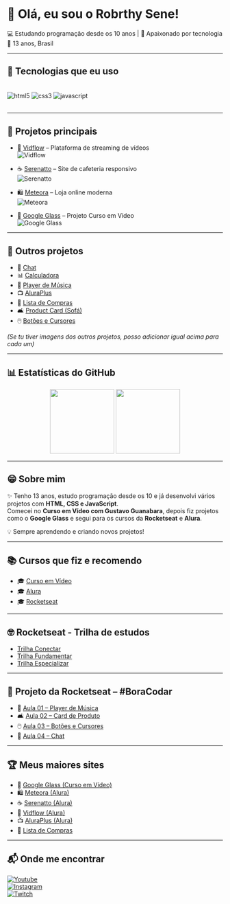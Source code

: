 # 👋 Olá, eu sou o Robrthy Sene!

💻 Estudando programação desde os 10 anos | 🚀 Apaixonado por tecnologia  
📍 13 anos, Brasil  

---

## 🚀 Tecnologias que eu uso
<div style="display: inline_block"><br>
  <img align="center" alt="html5" src="https://img.shields.io/badge/HTML5-E34F26?style=for-the-badge&logo=html5&logoColor=white"/>
  <img align="center" alt="css3" src="https://img.shields.io/badge/CSS3-1572B6?style=for-the-badge&logo=css3&logoColor=white"/>
  <img align="center" alt="javascript" src="https://img.shields.io/badge/JavaScript-F7DF1E?style=for-the-badge&logo=javascript&logoColor=black"/>
</div><br>

---

## 📌 Projetos principais

- 🎥 [Vidflow](https://robrthy.github.io/Vidflow/) – Plataforma de streaming de vídeos  
  ![Vidflow](https://raw.githubusercontent.com/robrthy/Vidflow/main/preview.png)  

- ☕ [Serenatto](https://robrthy.github.io/Serenatto/) – Site de cafeteria responsivo  
  ![Serenatto](https://raw.githubusercontent.com/robrthy/Serenatto/main/preview.png)  

- 🛍️ [Meteora](https://robrthy.github.io/Meteora/) – Loja online moderna  
  ![Meteora](https://raw.githubusercontent.com/robrthy/Meteora/main/preview.png)  

- 🤖 [Google Glass](https://robrthy.github.io/google-Glass/) – Projeto Curso em Vídeo  
  ![Google Glass](https://raw.githubusercontent.com/robrthy/google-Glass/main/preview.png)  

---

## 🎯 Outros projetos

- 📱 [Chat](https://robrthy.github.io/Chat/)  
- 📊 [Calculadora](https://robrthy.github.io/Calculadora/)  
- 🎵 [Player de Música](https://robrthy.github.io/player-de-musica/)  
- 📺 [AluraPlus](https://robrthy.github.io/AluraPlus/)  
- 📝 [Lista de Compras](https://robrthy.github.io/Compraslista/)  
- 🛋️ [Product Card (Sofá)](https://robrthy.github.io/Product-card/)  
- 🖱️ [Botões e Cursores](https://robrthy.github.io/botoes_e_cursores/)  

*(Se tu tiver imagens dos outros projetos, posso adicionar igual acima para cada um)*

---

## 📊 Estatísticas do GitHub
<div align="center">
  <img height="150em" src="https://github-readme-stats.vercel.app/api?username=robrthy&show_icons=true&theme=radical"/>
  <img height="150em" src="https://github-readme-stats.vercel.app/api/top-langs/?username=robrthy&layout=compact&theme=radical"/>
</div>

---

## 😁 Sobre mim
✨ Tenho 13 anos, estudo programação desde os 10 e já desenvolvi vários projetos com **HTML, CSS e JavaScript**.  
Comecei no **Curso em Vídeo com Gustavo Guanabara**, depois fiz projetos como o **Google Glass** e segui para os cursos da **Rocketseat** e **Alura**.  

💡 Sempre aprendendo e criando novos projetos!  

---

## 📚 Cursos que fiz e recomendo
- 🎓 [Curso em Vídeo](https://www.cursoemvideo.com/)  
- 🎓 [Alura](https://cursos.alura.com.br/course/bootstrap5-landing-page-responsiva)  
- 🎓 [Rocketseat](https://app.rocketseat.com.br/)  

---

## 🤓 Rocketseat - Trilha de estudos
- [Trilha Conectar](https://app.rocketseat.com.br/discover-2022/trails/conectar)  
- [Trilha Fundamentar](https://app.rocketseat.com.br/discover-2022/trails/fundamentar)  
- [Trilha Especializar](https://app.rocketseat.com.br/discover-2022/trails/especializar)  

---

## 🚀 Projeto da Rocketseat – #BoraCodar
- 🎵 [Aula 01 – Player de Música](https://app.rocketseat.com.br/plus/lesson/bora-codar-um-player-de-musica-desafio-01)  
- 🛋️ [Aula 02 – Card de Produto](https://app.rocketseat.com.br/plus/lesson/bora-codar-um-card-de-produto-desafio-02)  
- 🖱️ [Aula 03 – Botões e Cursores](https://app.rocketseat.com.br/plus/lesson/bora-codar-botoes-e-cursores-desafio-03)  
- 💬 [Aula 04 – Chat](https://app.rocketseat.com.br/plus/lesson/bora-codar-um-chat-desafio-04)  

---

## 🏆 Meus maiores sites
- 🤖 [Google Glass (Curso em Vídeo)](https://robrthy.github.io/google-Glass/)  
- 🛍️ [Meteora (Alura)](https://robrthy.github.io/Meteora/)  
- ☕ [Serenatto (Alura)](https://robrthy.github.io/Serenatto/)  
- 🎥 [Vidflow (Alura)](https://robrthy.github.io/Vidflow/)  
- 📺 [AluraPlus (Alura)](https://robrthy.github.io/AluraPlus/)  
- 📝 [Lista de Compras](https://robrthy.github.io/Compraslista/)  

---

## 📬 Onde me encontrar
[![Youtube](https://img.shields.io/badge/Youtube-FF0000?style=for-the-badge&logo=youtube&logoColor=white)](...)  
[![Instagram](https://img.shields.io/badge/Instagram-E4405F?style=for-the-badge&logo=instagram&logoColor=white)](...)  
[![Twitch](https://img.shields.io/badge/Twitch-9146FF?style=for-the-badge&logo=twitch&logoColor=white)](...)
